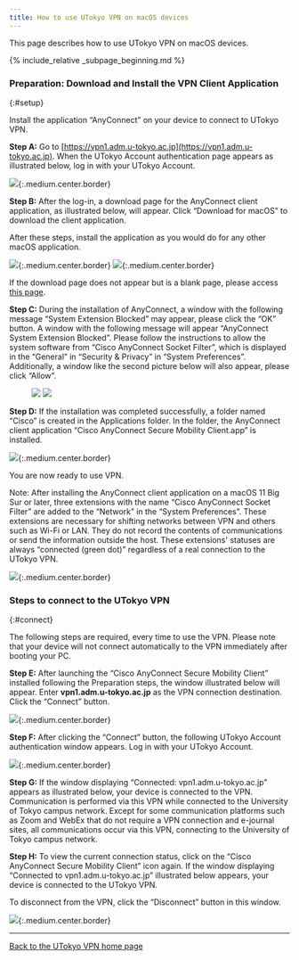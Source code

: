 ```yaml
---
title: How to use UTokyo VPN on macOS devices
---
```


This page describes how to use UTokyo VPN on macOS devices.

{% include_relative _subpage_beginning.md %}

### Preparation: Download and Install the VPN Client Application
{:#setup}

Install the application “AnyConnect” on your device to connect to UTokyo VPN.

**Step A:** Go to [https://vpn1.adm.u-tokyo.ac.jp](https://vpn1.adm.u-tokyo.ac.jp). When the UTokyo Account authentication page appears as illustrated below, log in with your UTokyo Account.

![](img/mac01-vpn1-login.png){:.medium.center.border}

**Step B:** After the log-in, a download page for the AnyConnect client application, as illustrated below, will appear. Click “Download for macOS” to download the client application.

After these steps, install the application as you would do for any other macOS application.

![](img/mac02-download-page.png){:.medium.center.border}
![](img/mac03-install-1.png){:.medium.center.border}

If the download page does not appear but is a blank page, please access [this page](https://vpn1.adm.u-tokyo.ac.jp/+CSCOE+/logon.html?tgroup=utvpn-tunnel-group).


**Step C:** During the installation of AnyConnect, a window with the following message “System Extension Blocked” may appear, please click the “OK” button. A window with the following message will appear “AnyConnect System Extension Blocked”. Please follow the instructions to allow the system software from “Cisco AnyConnect Socket Filter”, which is displayed in the “General” in “Security & Privacy” in “System Preferences”. Additionally, a window like the second picture below will also appear, please click “Allow”. 

<figure class="gallery">
  <img src="img/mac04-install-2.png" class="border">
  <img src="img/mac05-install-3.png" class="border">
</figure>

**Step D:** If the installation was completed successfully, a folder named “Cisco” is created in the Applications folder. In the folder, the AnyConnect client application “Cisco AnyConnect Secure Mobility Client.app” is installed. 

![](img/mac06-cisco-on-app.png){:.medium.center.border}

You are now ready to use VPN.

Note: After installing the AnyConnect client application on a macOS 11 Big Sur or later, three extensions with the name “Cisco AnyConnect Socket Filter” are added to the “Network” in the “System Preferences”. These extensions are necessary for shifting networks between VPN and others such as Wi-Fi or LAN. They do not record the contents of communications or send the information outside the host. These extensions' statuses are always “connected (green dot)” regardless of a real connection to the UTokyo VPN. 

![](img/mac07-macos-pref.png){:.medium.center.border}

### Steps to connect to the UTokyo VPN
{:#connect}

The following steps are required, every time to use the VPN. Please note that your device will not connect automatically to the VPN immediately after booting your PC.

**Step E:** After launching the “Cisco AnyConnect Secure Mobility Client” installed following the Preparation steps, the window illustrated below will appear. Enter **vpn1.adm.u-tokyo.ac.jp** as the VPN connection destination. Click the “Connect” button. 

![](img/mac08-app-window-connect.png){:.medium.center.border}

**Step F:** After clicking the “Connect” button, the following UTokyo Account authentication window appears. Log in with your UTokyo Account.

![](img/mac10-anyconnect-login.png){:.medium.center.border}

**Step G:** If the window displaying “Connected: vpn1.adm.u-tokyo.ac.jp” appears as illustrated below, your device is connected to the VPN. Communication is performed via this VPN while connected to the University of Tokyo campus network. Except for some communication platforms such as Zoom and WebEx that do not require a VPN connection and e-journal sites, all communications occur via this VPN, connecting to the University of Tokyo campus network.

**Step H:** To view the current connection status, click on the “Cisco AnyConnect Secure Mobility Client” icon again. If the window displaying “Connected to vpn1.adm.u-tokyo.ac.jp” illustrated below appears, your device is connected to the UTokyo VPN.

To disconnect from the VPN, click the “Disconnect” button in this window.

![](img/mac11-vpn-connected-window.png){:.medium.center.border}

---

[Back to the UTokyo VPN home page](.)
